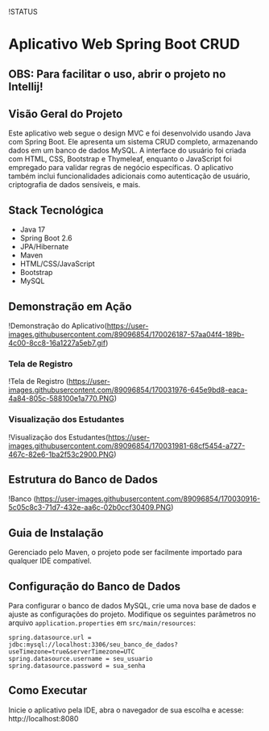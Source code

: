 !STATUS

# Aplicativo Web Spring Boot CRUD

## OBS: Para facilitar o uso, abrir o projeto no Intellij!

## Visão Geral do Projeto

Este aplicativo web segue o design MVC e foi desenvolvido usando Java com Spring Boot. Ele apresenta um sistema CRUD completo, armazenando dados em um banco de dados MySQL. A interface do usuário foi criada com HTML, CSS, Bootstrap e Thymeleaf, enquanto o JavaScript foi empregado para validar regras de negócio específicas. O aplicativo também inclui funcionalidades adicionais como autenticação de usuário, criptografia de dados sensíveis, e mais.

## Stack Tecnológica

- Java 17
- Spring Boot 2.6
- JPA/Hibernate
- Maven
- HTML/CSS/JavaScript
- Bootstrap
- MySQL

## Demonstração em Ação

!Demonstração do Aplicativo(https://user-images.githubusercontent.com/89096854/170026187-57aa04f4-189b-4c00-8cc8-16a1227a5eb7.gif)

### Tela de Registro
!Tela de Registro (https://user-images.githubusercontent.com/89096854/170031976-645e9bd8-eaca-4a84-805c-588100e1a770.PNG)


### Visualização dos Estudantes
!Visualização dos Estudantes(https://user-images.githubusercontent.com/89096854/170031981-68cf5454-a727-467c-82e6-1ba2f53c2900.PNG)

## Estrutura do Banco de Dados
!Banco (https://user-images.githubusercontent.com/89096854/170030916-5c05c8c3-71d7-432e-aa6c-02b0ccf30409.PNG)


## Guia de Instalação

Gerenciado pelo Maven, o projeto pode ser facilmente importado para qualquer IDE compatível.

## Configuração do Banco de Dados
Para configurar o banco de dados MySQL, crie uma nova base de dados e ajuste as configurações do projeto. Modifique os seguintes parâmetros no arquivo `application.properties` em `src/main/resources`:

```properties
spring.datasource.url = jdbc:mysql://localhost:3306/seu_banco_de_dados?useTimezone=true&serverTimezone=UTC
spring.datasource.username = seu_usuario
spring.datasource.password = sua_senha
```

## Como Executar
Inicie o aplicativo pela IDE, abra o navegador de sua escolha e acesse: http://localhost:8080

